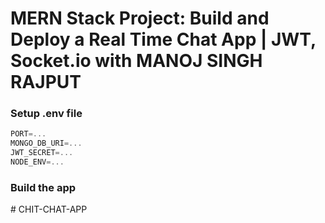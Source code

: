 # MERN Stack Project: Build and Deploy a Real Time Chat App | JWT, Socket.io with MANOJ SINGH RAJPUT

### Setup .env file

```js
PORT=...
MONGO_DB_URI=...
JWT_SECRET=...
NODE_ENV=...
```

### Build the app
#   C H I T - C H A T - A P P  
 